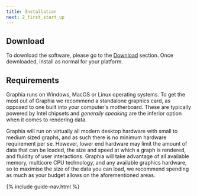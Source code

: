 ```yaml
---
title: Installation
next: 2_first_start_up
---
```


## Download

To download the software, please go to the [Download]({{site.url}}/download.html) section. Once downloaded, install as normal for your platform.

## Requirements

Graphia runs on Windows, MacOS or Linux operating systems. To get the most out of Graphia we recommend a standalone graphics card, as opposed to one built into your computer's motherboard. These are typically powered by Intel chipsets and _generally speaking_ are the inferior option when it comes to rendering data.

Graphia will run on virtually all modern desktop hardware with small to medium sized graphs, and as such there is no minimum hardware requirement per se. However, lower end hardware may limit the amount of data that can be loaded, the size and speed at which a graph is rendered, and fluidity of user interactions. Graphia will take advantage of all available memory, multicore CPU technology, and any available graphics hardware, so to maximise the size of the data you can load, we recommend spending as much as your budget allows on the aforementioned areas.

{% include guide-nav.html %}
